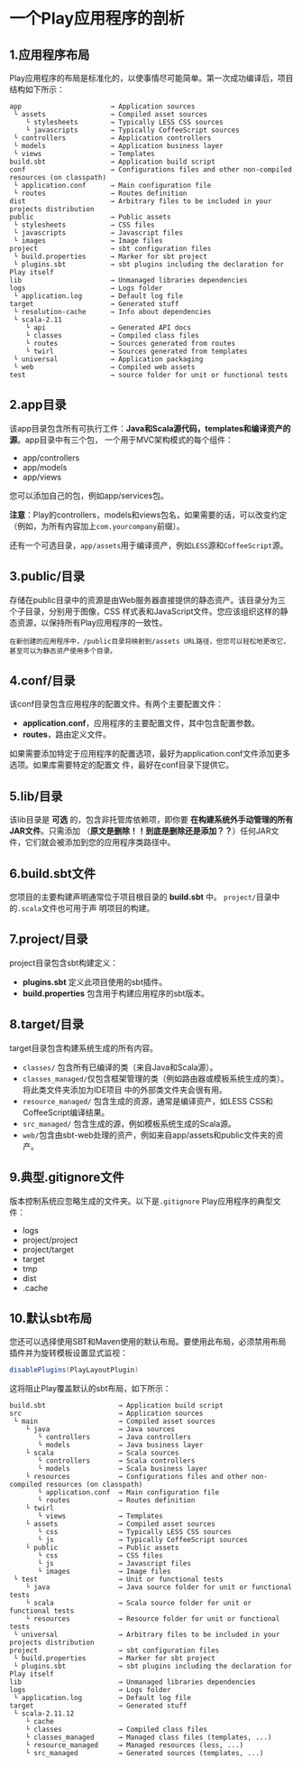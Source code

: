 一个Play应用程序的剖析
===================================================================================
## 1.应用程序布局
Play应用程序的布局是标准化的，以使事情尽可能简单。第一次成功编译后，项目结构如下所示：
```
app                      → Application sources
 └ assets                → Compiled asset sources
    └ stylesheets        → Typically LESS CSS sources
    └ javascripts        → Typically CoffeeScript sources
 └ controllers           → Application controllers
 └ models                → Application business layer
 └ views                 → Templates
build.sbt                → Application build script
conf                     → Configurations files and other non-compiled resources (on classpath)
 └ application.conf      → Main configuration file
 └ routes                → Routes definition
dist                     → Arbitrary files to be included in your projects distribution
public                   → Public assets
 └ stylesheets           → CSS files
 └ javascripts           → Javascript files
 └ images                → Image files
project                  → sbt configuration files
 └ build.properties      → Marker for sbt project
 └ plugins.sbt           → sbt plugins including the declaration for Play itself
lib                      → Unmanaged libraries dependencies
logs                     → Logs folder
 └ application.log       → Default log file
target                   → Generated stuff
 └ resolution-cache      → Info about dependencies
 └ scala-2.11
    └ api                → Generated API docs
    └ classes            → Compiled class files
    └ routes             → Sources generated from routes
    └ twirl              → Sources generated from templates
 └ universal             → Application packaging
 └ web                   → Compiled web assets
test                     → source folder for unit or functional tests
```

## 2.app目录
该app目录包含所有可执行工件：**Java和Scala源代码，templates和编译资产的源**。app目录中有三个包，
一个用于MVC架构模式的每个组件：
+ app/controllers
+ app/models
+ app/views

您可以添加自己的包，例如app/services包。

**注意**：Play的controllers，models和views包名，如果需要的话，可以改变约定（例如，为所有内容加上`com.yourcompany`前缀）。

还有一个可选目录，`app/assets`用于编译资产，例如`LESS`源和`CoffeeScript`源。

## 3.public/目录
存储在public目录中的资源是由Web服务器直接提供的静态资产。该目录分为三个子目录，分别用于图像，CSS
样式表和JavaScript文件。您应该组织这样的静态资源，以保持所有Play应用程序的一致性。
```
在新创建的应用程序中，/public目录将映射到/assets URL路径，但您可以轻松地更改它，甚至可以为静态资产使用多个目录。
```

## 4.conf/目录
该conf目录包含应用程序的配置文件。有两个主要配置文件：
+ **application.conf**，应用程序的主要配置文件，其中包含配置参数。
+ **routes**，路由定义文件。

如果需要添加特定于应用程序的配置选项，最好为application.conf文件添加更多选项。如果库需要特定的配置文
件，最好在conf目录下提供它。

## 5.lib/目录
该lib目录是 **可选** 的，包含非托管库依赖项，即你要 **在构建系统外手动管理的所有JAR文件**。只需添加
（**原文是删除！！到底是删除还是添加？？**）任何JAR文件，它们就会被添加到您的应用程序类路径中。

## 6.build.sbt文件
您项目的主要构建声明通常位于项目根目录的 **build.sbt** 中。 `project/`目录中的`.scala`文件也可用于声
明项目的构建。

## 7.project/目录
project目录包含sbt构建定义：
+ **plugins.sbt**  定义此项目使用的sbt插件。
+ **build.properties** 包含用于构建应用程序的sbt版本。

## 8.target/目录
target目录包含构建系统生成的所有内容。
+ `classes/` 包含所有已编译的类（来自Java和Scala源）。
+ `classes_managed/`仅包含框架管理的类（例如路由器或模板系统生成的类）。将此类文件夹添加为IDE项目
中的外部类文件夹会很有用。
+ `resource_managed/` 包含生成的资源，通常是编译资产，如LESS CSS和CoffeeScript编译结果。
+ `src_managed/` 包含生成的源，例如模板系统生成的Scala源。
+ `web/`包含由sbt-web处理的资产，例如来自app/assets和public文件夹的资产。


## 9.典型.gitignore文件
版本控制系统应忽略生成的文件夹。以下是`.gitignore` Play应用程序的典型文件：
+ logs
+ project/project
+ project/target
+ target
+ tmp
+ dist
+ .cache

## 10.默认sbt布局
您还可以选择使用SBT和Maven使用的默认布局。要使用此布局，必须禁用布局插件并为旋转模板设置显式监视：
```scala
disablePlugins(PlayLayoutPlugin)
```
这将阻止Play覆盖默认的sbt布局，如下所示：
```
build.sbt                  → Application build script
src                        → Application sources
 └ main                    → Compiled asset sources
    └ java                 → Java sources
       └ controllers       → Java controllers
       └ models            → Java business layer
    └ scala                → Scala sources
       └ controllers       → Scala controllers
       └ models            → Scala business layer
    └ resources            → Configurations files and other non-compiled resources (on classpath)
       └ application.conf  → Main configuration file
       └ routes            → Routes definition
    └ twirl
       └ views             → Templates
    └ assets               → Compiled asset sources
       └ css               → Typically LESS CSS sources
       └ js                → Typically CoffeeScript sources
    └ public               → Public assets
       └ css               → CSS files
       └ js                → Javascript files
       └ images            → Image files
 └ test                    → Unit or functional tests
    └ java                 → Java source folder for unit or functional tests
    └ scala                → Scala source folder for unit or functional tests
    └ resources            → Resource folder for unit or functional tests
 └ universal               → Arbitrary files to be included in your projects distribution
project                    → sbt configuration files
 └ build.properties        → Marker for sbt project
 └ plugins.sbt             → sbt plugins including the declaration for Play itself
lib                        → Unmanaged libraries dependencies
logs                       → Logs folder
 └ application.log         → Default log file
target                     → Generated stuff
 └ scala-2.11.12
    └ cache
    └ classes              → Compiled class files
    └ classes_managed      → Managed class files (templates, ...)
    └ resource_managed     → Managed resources (less, ...)
    └ src_managed          → Generated sources (templates, ...)
```